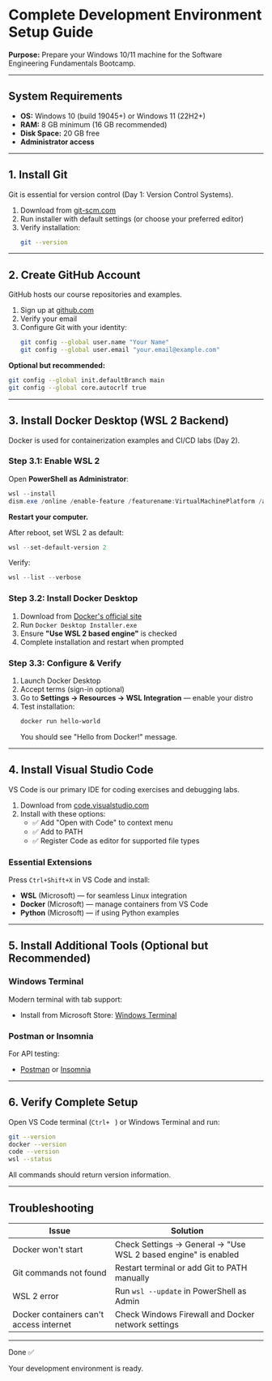 # Complete Development Environment Setup Guide

**Purpose:** Prepare your Windows 10/11 machine for the Software Engineering Fundamentals Bootcamp.

---

## System Requirements

- **OS:** Windows 10 (build 19045+) or Windows 11 (22H2+)
- **RAM:** 8 GB minimum (16 GB recommended)
- **Disk Space:** 20 GB free
- **Administrator access**

---

## 1. Install Git

Git is essential for version control (Day 1: Version Control Systems).

1. Download from [git-scm.com](https://git-scm.com/download/win)
2. Run installer with default settings (or choose your preferred editor)
3. Verify installation:
   ```bash
   git --version
   ```

---

## 2. Create GitHub Account

GitHub hosts our course repositories and examples.

1. Sign up at [github.com](https://github.com)
2. Verify your email
3. Configure Git with your identity:
   ```bash
   git config --global user.name "Your Name"
   git config --global user.email "your.email@example.com"
   ```

**Optional but recommended:**
```bash
git config --global init.defaultBranch main
git config --global core.autocrlf true
```

---

## 3. Install Docker Desktop (WSL 2 Backend)

Docker is used for containerization examples and CI/CD labs (Day 2).

### Step 3.1: Enable WSL 2

Open **PowerShell as Administrator**:
```powershell
wsl --install
dism.exe /online /enable-feature /featurename:VirtualMachinePlatform /all /norestart
```

**Restart your computer.**

After reboot, set WSL 2 as default:
```powershell
wsl --set-default-version 2
```

Verify:
```powershell
wsl --list --verbose
```

### Step 3.2: Install Docker Desktop

1. Download from [Docker's official site](https://docs.docker.com/desktop/setup/install/windows-install/)
2. Run `Docker Desktop Installer.exe`
3. Ensure **"Use WSL 2 based engine"** is checked
4. Complete installation and restart when prompted

### Step 3.3: Configure & Verify

1. Launch Docker Desktop
2. Accept terms (sign-in optional)
3. Go to **Settings → Resources → WSL Integration** — enable your distro
4. Test installation:
   ```bash
   docker run hello-world
   ```
   You should see "Hello from Docker!" message.

---

## 4. Install Visual Studio Code

VS Code is our primary IDE for coding exercises and debugging labs.

1. Download from [code.visualstudio.com](https://code.visualstudio.com)
2. Install with these options:
   - ✅ Add "Open with Code" to context menu
   - ✅ Add to PATH
   - ✅ Register Code as editor for supported file types

### Essential Extensions

Press `Ctrl+Shift+X` in VS Code and install:

- **WSL** (Microsoft) — for seamless Linux integration
- **Docker** (Microsoft) — manage containers from VS Code
- **Python** (Microsoft) — if using Python examples
  
---

## 5. Install Additional Tools (Optional but Recommended)

### Windows Terminal
Modern terminal with tab support:
- Install from Microsoft Store: [Windows Terminal](https://aka.ms/terminal)

### Postman or Insomnia
For API testing:
- [Postman](https://www.postman.com/downloads/) or [Insomnia](https://insomnia.rest/download)

---

## 6. Verify Complete Setup

Open VS Code terminal (`Ctrl+` ` `) or Windows Terminal and run:

```bash
git --version
docker --version
code --version
wsl --status
```

All commands should return version information.

---

## Troubleshooting

| Issue | Solution |
|-------|----------|
| Docker won't start | Check Settings → General → "Use WSL 2 based engine" is enabled |
| Git commands not found | Restart terminal or add Git to PATH manually |
| WSL 2 error | Run `wsl --update` in PowerShell as Admin |
| Docker containers can't access internet | Check Windows Firewall and Docker network settings |


---

Done ✅

Your development environment is ready. 
